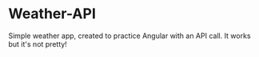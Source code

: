 # Weather-API
Simple weather app, created to practice Angular with an API call.
It works but it's not pretty!
